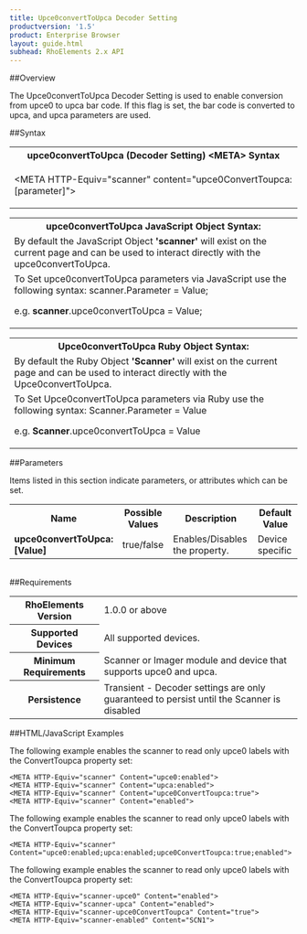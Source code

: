 ```yaml
---
title: Upce0convertToUpca Decoder Setting
productversion: '1.5'
product: Enterprise Browser
layout: guide.html
subhead: RhoElements 2.x API
---
```


##Overview

The Upce0convertToUpca Decoder Setting is used to enable conversion from upce0 to upca bar code. If this flag is set, the bar code is converted to upca, and upca parameters are used.

##Syntax

<table class="re-table"><tr><th class="tableHeading">upce0convertToUpca (Decoder Setting) &lt;META&gt; Syntax
</th></tr><tr><td class="clsSyntaxCells clsOddRow"><p>&lt;META HTTP-Equiv="scanner" content="upce0ConvertToupca:[parameter]"&gt;</p></td></tr></table>
<table class="re-table"><tr><th class="tableHeading">upce0convertToUpca JavaScript Object Syntax:</th></tr><tr><td class="clsSyntaxCells clsOddRow">
By default the JavaScript Object <b>'scanner'</b> will exist on the current page and can be used to interact directly with the upce0convertToUpca.
</td></tr><tr><td class="clsSyntaxCells clsEvenRow">
To Set upce0convertToUpca parameters via JavaScript use the following syntax: scanner.Parameter = Value;
<P />e.g. <b>scanner</b>.upce0convertToUpca = Value;
</td></tr></table>
<table class="re-table"><tr><th class="tableHeading">Upce0convertToUpca Ruby Object Syntax:</th></tr><tr><td class="clsSyntaxCells clsOddRow">
By default the Ruby Object <b>'Scanner'</b> will exist on the current page and can be used to interact directly with the Upce0convertToUpca.
</td></tr><tr><td class="clsSyntaxCells clsEvenRow">
To Set Upce0convertToUpca parameters via Ruby use the following syntax: Scanner.Parameter = Value
<P />e.g. <b>Scanner</b>.upce0convertToUpca = Value
</td></tr></table>



##Parameters


Items listed in this section indicate parameters, or attributes which can be set.
<table class="re-table"><col width="20%" /><col width="20%" /><col width="38%" /><col width="22%" /><tr><th class="tableHeading">Name</th><th class="tableHeading">Possible Values</th><th class="tableHeading">Description</th><th class="tableHeading">Default Value</th></tr><tr><td class="clsSyntaxCells clsOddRow"><b>upce0convertToUpca:[Value]
</b></td><td class="clsSyntaxCells clsOddRow">true/false</td><td class="clsSyntaxCells clsOddRow">Enables/Disables the property.</td><td class="clsSyntaxCells clsOddRow">Device specific</td></tr></table>
<table class="re-table"><col width="78%" /><col width="8%" /><col width="1%" /><col width="5%" /><col width="1%" /><col width="5%" /><col width="2%" /></table>





##Requirements

<table class="re-table"><tr><th class="tableHeading">RhoElements Version</th><td class="clsSyntaxCell clsEvenRow">1.0.0 or above
</td></tr><tr><th class="tableHeading">Supported Devices</th><td class="clsSyntaxCell clsOddRow">All supported devices.</td></tr><tr><th class="tableHeading">Minimum Requirements</th><td class="clsSyntaxCell clsOddRow">Scanner or Imager module and device that supports upce0 and upca.</td></tr><tr><th class="tableHeading">Persistence</th><td class="clsSyntaxCell clsEvenRow">Transient - Decoder settings are only guaranteed to persist until the Scanner is disabled</td></tr></table>


##HTML/JavaScript Examples

The following example enables the scanner to read only upce0 labels with the ConvertToupca property set:

	<META HTTP-Equiv="scanner" Content="upce0:enabled">
	<META HTTP-Equiv="scanner" Content="upca:enabled">
	<META HTTP-Equiv="scanner" Content="upce0ConvertToupca:true">
	<META HTTP-Equiv="scanner" Content="enabled">
	
The following example enables the scanner to read only upce0 labels with the ConvertToupca property set:

	<META HTTP-Equiv="scanner" Content="upce0:enabled;upca:enabled;upce0ConvertToupca:true;enabled">
	
The following example enables the scanner to read only upce0 labels with the ConvertToupca property set:

	<META HTTP-Equiv="scanner-upce0" Content="enabled">
	<META HTTP-Equiv="scanner-upca" Content="enabled">
	<META HTTP-Equiv="scanner-upce0ConvertToupca" Content="true">
	<META HTTP-Equiv="scanner-enabled" Content="SCN1">
	






